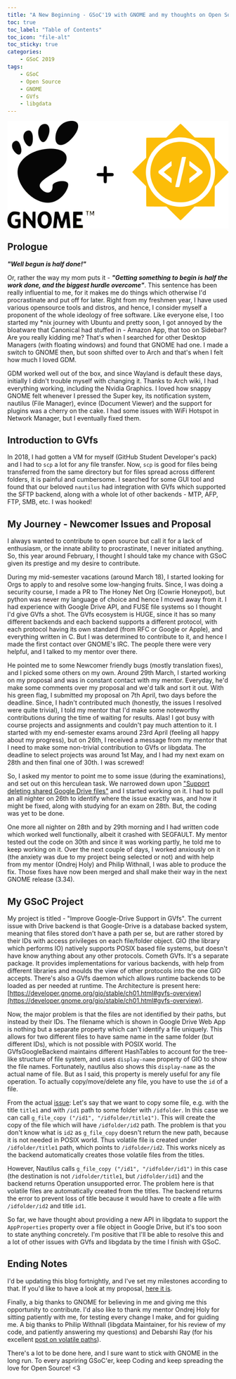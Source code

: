 ```yaml
---
title: "A New Beginning - GSoC'19 with GNOME and my thoughts on Open Source"
toc: true
toc_label: "Table of Contents"
toc_icon: "file-alt"
toc_sticky: true
categories: 
    - GSoC 2019
tags: 
    - GSoC
    - Open Source
    - GNOME
    - GVfs
    - libgdata
---
```



<img src="/assets/images/gnomeandgsoc.png" alt="GSoC + GNOME" style="display: block; margin: auto;">

## Prologue

***"Well begun is half done!"***

Or, rather the way my mom puts it - ***"Getting something to begin is half the work done, and the biggest hurdle overcome"***. This sentence has been really influential to me, for it makes me do things which otherwise I'd procrastinate and put off for later. Right from my freshmen year, I have used various opensource tools and distros, and hence, I consider myself a proponent of the whole ideology of free software. Like everyone else, I too started my \*nix journey with Ubuntu and pretty soon, I got annoyed by the bloatware that Canonical had stuffed in - Amazon App, that too on Sidebar? Are you really kidding me? That's when I searched for other Desktop Managers (with floating windows) and found that GNOME had one. I made a switch to GNOME then, but soon shifted over to Arch and that's when I felt how much I loved GDM. 

GDM worked well out of the box, and since Wayland is default these days, initially I didn't trouble myself with changing it. Thanks to Arch wiki, I had everything working, including the Nvidia Graphics. I loved how snappy GNOME felt whenever I pressed the Super key, its notification system, nautilus (File Manager), evince (Document Viewer) and the support for plugins was a cherry on the cake. I had some issues with WiFi Hotspot in Network Manager, but I eventually fixed them. 

## Introduction to GVfs

In 2018, I had gotten a VM for myself (GitHub Student Developer's pack) and I had to `scp` a lot for any file transfer. Now, `scp` is good for files being transferred from the same directory but for files spread across different folders, it is painful and cumbersome. I searched for some GUI tool and found that our beloved `nautilus` had integration with GVfs which supported the SFTP backend, along with a whole lot of other backends - MTP, AFP, FTP, SMB, etc. I was hooked! 

## My Journey - Newcomer Issues and Proposal

I always wanted to contribute to open source but call it for a lack of enthusiasm, or the innate ability to procrastinate, I never initiated anything. So, this year around February, I thought I should take my chance with GSoC given its prestige and my desire to contribute. 

During my mid-semester vacations (around March 18), I started looking for Orgs to apply to and resolve some low-hanging fruits. Since, I was doing a security course, I made a PR to The Honey Net Org (Cowrie Honeypot), but python was never my language of choice and hence I moved away from it. I had experience with Google Drive API, and FUSE file systems so I thought I'd give GVfs a shot. The GVfs ecosystem is HUGE, since it has so many different backends and each backend supports a different protocol, with each protocol having its own standard (from RFC or Google or Apple), and everything written in C. But I was determined to contribute to it, and hence I made the first contact over GNOME's IRC. The people there were very helpful, and I talked to my mentor over there. 

He pointed me to some Newcomer friendly bugs (mostly translation fixes), and I picked some others on my own. Around 29th March, I started working on my proposal and was in constant contact with my mentor. Everyday, he'd make some comments over my proposal and we'd talk and sort it out. With his green flag, I submitted my proposal on 7th April, two days before the deadline. Since, I hadn't contributed much (honestly, the issues I resolved were quite trivial), I told my mentor that I'd make some noteworthy contributions during the time of waiting for results. Alas! I got busy with course projects and assignments and couldn't pay much attention to it. I started with my end-semester exams around 23rd April (feeling all happy about my progress), but on 26th, I received a message from my mentor that I need to make some non-trivial contribution to GVfs or libgdata. The deadline to select projects was around 1st May, and I had my next exam on 28th and then final one of 30th. I was screwed!

So, I asked my mentor to point me to some issue (during the examinations), and set out on this herculean task. We narrowed down upon ["Support deleting shared Google Drive files"](https://gitlab.gnome.org/GNOME/libgdata/issues/26) and I started working on it. I had to pull an all nighter on 26th to identify where the issue exactly was, and how it might be fixed, along with studying for an exam on 28th. But, the coding was yet to be done.

One more all nighter on 28th and by 29th morning and I had written code which worked well functionally, albeit it crashed with SEGFAULT. My mentor tested out the code on 30th and since it was working partly, he told me to keep working on it. Over the next couple of days, I worked anxiously on it (the anxiety was due to my project being selected or not) and with help from my mentor (Ondrej Holy) and Philip Withnall, I was able to produce the fix. Those fixes have now been merged and shall make their way in the next GNOME release (3.34). 

## My GSoC Project

My project is titled - "Improve Google-Drive Support in GVfs". The current issue with Drive backend is that Google-Drive is a database backed system, meaning that files stored don't have a path per se, but are rather stored by their IDs with access privileges on each file/folder object. GIO (the library which performs IO) natively supports POSIX based file systems, but doesn't have know anything about any other protocols. Cometh GVfs. It's a separate package. It provides implementations for various backends, with help from different libraries and moulds the view of other protocols into the one GIO accepts. There's also a GVfs daemon which allows runtime  backends to be loaded as per needed at runtime. The Architecture is present here: [https://developer.gnome.org/gio/stable/ch01.html#gvfs-overview](https://developer.gnome.org/gio/stable/ch01.html#gvfs-overview).

Now, the major problem is that the files are not identified by their paths, but instead by their IDs. The filename which is shown in Google Drive Web App is nothing but a separate property which can't identify a file uniquely. This allows for two different files to have same name in the same folder (but different IDs), which is not possible with POSIX world. The GVfsGoogleBackend maintains different HashTables to account for the tree-like structure of file system, and uses `display-name` property of GIO to show the file names. Fortunately, nautilus also shows this `display-name` as the actual name of file. But as I said, this property is merely useful for any file operation. To actually copy/move/delete any file, you have to use the `id` of a file. 

From the actual [issue](https://gitlab.gnome.org/GNOME/gvfs/issues/8): Let's say that we want to copy some file, e.g. with the title `title1` and with `/id1` path to some folder with `/idfolder`. In this case we can call `g_file_copy ("/id1", "/idfolder/title1")`. This will create the copy of the file which will have `/idfolder/id2` path. The problem is that you don't know what is `id2` as `g_file_copy` doesn't return the new path, because it is not needed in POSIX world. Thus volatile file is created under `/idfolder/title1` path, which points to `/idfolder/id2`. This works nicely as the backend automatically creates those volatile files from the titles.

However, Nautilus calls `g_file_copy ("/id1", "/idfolder/id1")` in this case (the destination is not `/idfolder/title1`, but `/idfolder/id1`) and the backend returns Operation unsupported error. The problem here is that volatile files are automatically created from the titles. The backend returns the error to prevent loss of title because it would have to create a file with `/idfolder/id2` and title `id1`.

So far, we have thought about providing a new API in libgdata to support the `AppProperties` property over a file object in Google Drive, but it's too soon to state anything concretely. I'm positive that I'll be able to resolve this and a lot of other issues with GVfs and libgdata by the time I finish with GSoC.

## Ending Notes

I'd be updating this blog fortnightly, and I've set my milestones according to that. If you'd like to have a look at my proposal, [here it is](https://drive.google.com/open?id=1ORZRsImr0WOr8Ur-6KCxXxXW__jHTQbK). 

Finally, a big thanks to GNOME for believing in me and giving me this opportunity to contribute. I'd also like to thank my mentor Ondrej Holy for sitting patiently with me, for testing every change I make, and for guiding me. A big thanks to Philip Withnall (libgdata Maintainer, for his review of my code, and patiently answering my questions) and Debarshi Ray (for his excellent [post on volatile paths](https://debarshiray.wordpress.com/2015/09/13/google-drive-and-gnome-what-is-a-volatile-path/)). 

There's a lot to be done here, and I sure want to stick with GNOME in the long run. To every aspriring GSoC'er, keep Coding and keep spreading the love for Open Source! <3

